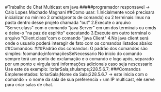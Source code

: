 #Trabalho de Chat Multicast em java
#####programador responsavel -> Caio Lopes Machado Magnani
##Como usar:
1.Inicialmente você precisara inicializar no mínimo 2 cmds(pronts de comando) ou 2 terminais linux na pasta dentro desse projeto chamada "out"
2.Execute o arquivo "Server.class" com o comando "java Server" em um dos terminais ou cmds e deixe-o "na paz de espírito" executando
3.Execute em outro terminal o arquivo "Client.class"com o comando "java Client"
4.No java client será onde o usuario poderá interagir de fato com os comandos listados abaixo
##Comandos:
###Padrão dos comandos:
O padrão dos comandos são simples:
!comando;informaçõesSeNecessario
No inicio do comando sempre terá um ponto de exclamação e o comando e logo após, separado por um ponto e virgula terá informações adicionais caso seja nescessario
Use este de exemplo:
!criarSala;shulamps;228.5.6.7;
###Comandos Emplementados:
!criarSala;Nome da Sala;228.5.6.7   -> este inicia com o comando + o nome da sala de sua preferencia + um IP multicast, ele serve para criar salas de chat.

